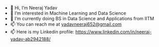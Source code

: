 - 👋 Hi, I’m Neeraj Yadav
- 👀 I’m interested in Machine Learning and Data Science
- 🌱 I’m currently doing BS in Data Science and Applications from IITM
- 📫 You can reach me at yadavneeraj652@gmail.com
- 📫 Here is my Linkedin profile: https://www.linkedin.com/in/neeraj-yadav-ab2942188/

<!---
neeraj-iit/neeraj-iit is a ✨ special ✨ repository because its `README.md` (this file) appears on your GitHub profile.
You can click the Preview link to take a look at your changes.
--->
